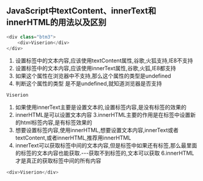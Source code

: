 
## JavaScript中textContent、innerText和innerHTML的用法以及区别
```js
<div class="btm3"> 
    <div>Viserion</div>
</div>
```


1. 设置标签中的文本内容,应该使用textContent属性,谷歌,火狐支持,IE8不支持
2. 设置标签中的文本内容,应该使用innerText属性,谷歌,火狐,IE8都支持
3. 如果这个属性在浏览器中不支持,那么这个属性的类型是undefined
4. 判断这个属性的类型 是不是undefined,就知道浏览器是否支持


```
Viserion
```



1. 如果使用innerText主要是设置文本的,设置标签内容,是没有标签的效果的
2. innerHTML是可以设置文本内容
3.innerHTML主要的作用是在标签中设置新的html标签内容,是有标签效果的
4. 想要设置标签内容,使用innerHTML,想要设置文本内容,innerText或者textContent,或者innerHTML,推荐用innerHTML
5. innerText可以获取标签中间的文本内容,但是标签中如果还有标签,那么最里面的标签的文本内容也能获取.---获取不到标签的,文本可以获取
6.innerHTML才是真正的获取标签中间的所有内容


```js
<div>Viserion</div>
```

